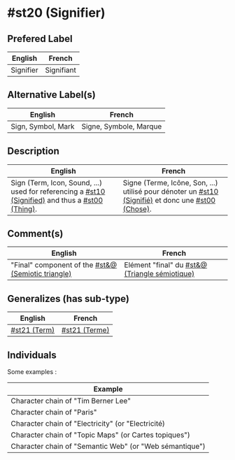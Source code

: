 #st20 (Signifier)
==

Prefered Label
-
<table>
    <thead>
        <tr>
            <th>English</th>
            <th>French</th>
        </tr>
    </thead>
    <tbody>
        <tr>
            <td>Signifier</td>
            <td>Signifiant</td>
        </tr>
    </tbody>
</table>

Alternative Label(s)
-
<table>
    <thead>
        <tr>
            <th>English</th>
            <th>French</th>
        </tr>
    </thead>
    <tbody>
        <tr>
            <td>Sign, Symbol, Mark</td>
            <td>Signe, Symbole, Marque</td>
        </tr>
    </tbody>
</table>

Description
-
<table>
    <thead>
        <tr>
            <th>English</th>
            <th>French</th>
        </tr>
    </thead>
    <tbody>
        <tr>
            <td>Sign (Term, Icon, Sound, ...) used for referencing a <a href="https://github.com/iPlumb3r/Th3Sr1b3Pr0j3ct/blob/master/1_Semantic/Conceptionary/%23st10_Signified.md">#st10 (Signified)</a> and thus a <a href="https://github.com/iPlumb3r/Th3Sr1b3Pr0j3ct/blob/master/1_Semantic/Conceptionary/%23st00_Thing.md">#st00 (Thing)</a>.</td>
            <td>Signe (Terme, Icône, Son, ...) utilisé pour dénoter un <a href="https://github.com/iPlumb3r/Th3Sr1b3Pr0j3ct/blob/master/1_Semantic/Conceptionary/%23st10_Signified.md">#st10 (Signifié)</a> et donc une <a href="https://github.com/iPlumb3r/Th3Sr1b3Pr0j3ct/blob/master/1_Semantic/Conceptionary/%23st00_Thing.md">#st00 (Chose)</a>.</td>
        </tr>
    </tbody>
</table>

Comment(s)
-
<table>
    <thead>
        <tr>
            <th>English</th>
            <th>French</th>
        </tr>
    </thead>
    <tbody>
        <tr>
            <td>"Final" component of the <a href="https://github.com/iPlumb3r/Th3Sr1b3Pr0j3ct/blob/master/1_Semantic/Conceptionary/%23st&@_SemioticTriangle.md">#st&@ (Semiotic triangle)</a></td>
            <td>Elément "final" du <a href="https://github.com/iPlumb3r/Th3Sr1b3Pr0j3ct/blob/master/1_Semantic/Conceptionary/%23st&@_SemioticTriangle.md">#st&@ (Triangle sémiotique)</a></td>
        </tr>
    </tbody>
</table>

Generalizes (has sub-type)
-
<table>
    <thead>
        <tr>
            <th>English</th>
            <th>French</th>
        </tr>
    </thead>
    <tbody>
        <tr>
            <td><a href="https://github.com/iPlumb3r/Th3Sr1b3Pr0j3ct/blob/master/1_Semantic/Conceptionary/%23st21_Term.md">#st21 (Term)</a></td>
            <td><a href="https://github.com/iPlumb3r/Th3Sr1b3Pr0j3ct/blob/master/1_Semantic/Conceptionary/%23st21_Term.md">#st21 (Terme)</a></td>
        </tr>
    </tbody>
</table>


Individuals
-


Some examples : 
<table>
    <thead>
        <tr>
            <th>Example</th>
        </tr>
    </thead>
    <tbody>
        <tr>
            <td>Character chain of "Tim Berner Lee"</td>
        </tr>
        <tr>
            <td>Character chain of "Paris"</td>
        </tr>
        <tr>
            <td>Character chain of "Electricity" (or "Electricité)</td>
        </tr>
        <tr>
            <td>Character chain of "Topic Maps" (or Cartes topiques")</td>
        </tr>
        <tr>
            <td>Character chain of "Semantic Web" (or "Web sémantique")</td>
        </tr>
    </tbody>
</table>


